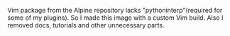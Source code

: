 Vim package from the Alpine repository lacks "pythoninterp"(required for some of my plugins). 
So I made this image with a custom Vim build. Also I removed docs, tutorials and other unnecessary parts.
